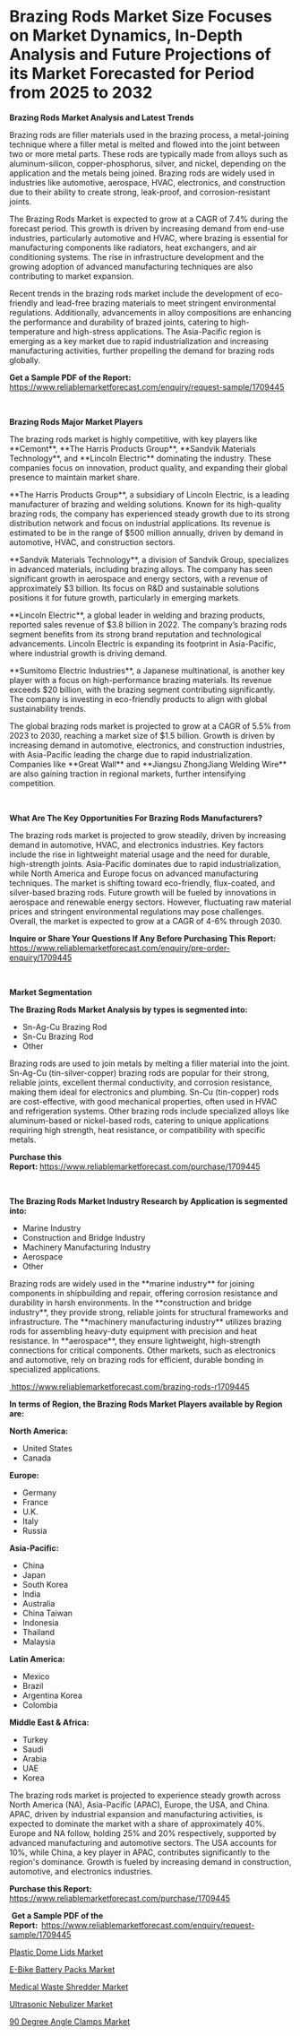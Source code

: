 <p><h1>Brazing Rods Market Size Focuses on Market Dynamics, In-Depth Analysis and Future Projections of its Market Forecasted for Period from 2025 to 2032</h1></p><p><strong>Brazing Rods Market Analysis and Latest Trends</strong></p>
<p><p>Brazing rods are filler materials used in the brazing process, a metal-joining technique where a filler metal is melted and flowed into the joint between two or more metal parts. These rods are typically made from alloys such as aluminum-silicon, copper-phosphorus, silver, and nickel, depending on the application and the metals being joined. Brazing rods are widely used in industries like automotive, aerospace, HVAC, electronics, and construction due to their ability to create strong, leak-proof, and corrosion-resistant joints.</p><p>The Brazing Rods Market is expected to grow at a CAGR of 7.4% during the forecast period. This growth is driven by increasing demand from end-use industries, particularly automotive and HVAC, where brazing is essential for manufacturing components like radiators, heat exchangers, and air conditioning systems. The rise in infrastructure development and the growing adoption of advanced manufacturing techniques are also contributing to market expansion.</p><p>Recent trends in the brazing rods market include the development of eco-friendly and lead-free brazing materials to meet stringent environmental regulations. Additionally, advancements in alloy compositions are enhancing the performance and durability of brazed joints, catering to high-temperature and high-stress applications. The Asia-Pacific region is emerging as a key market due to rapid industrialization and increasing manufacturing activities, further propelling the demand for brazing rods globally.</p></p>
<p><strong>Get a Sample PDF of the Report:&nbsp;</strong> <a href="https://www.reliablemarketforecast.com/enquiry/request-sample/1709445?utm_campaign=2196&utm_medium=2&utm_source=Github&utm_content=ia&utm_term=26012025&utm_id=brazing-rods">https://www.reliablemarketforecast.com/enquiry/request-sample/1709445</a></p>
<p>&nbsp;</p>
<p><strong>Brazing Rods Major Market Players</strong></p>
<p><p>The brazing rods market is highly competitive, with key players like **Cemont**, **The Harris Products Group**, **Sandvik Materials Technology**, and **Lincoln Electric** dominating the industry. These companies focus on innovation, product quality, and expanding their global presence to maintain market share.</p><p>**The Harris Products Group**, a subsidiary of Lincoln Electric, is a leading manufacturer of brazing and welding solutions. Known for its high-quality brazing rods, the company has experienced steady growth due to its strong distribution network and focus on industrial applications. Its revenue is estimated to be in the range of $500 million annually, driven by demand in automotive, HVAC, and construction sectors.</p><p>**Sandvik Materials Technology**, a division of Sandvik Group, specializes in advanced materials, including brazing alloys. The company has seen significant growth in aerospace and energy sectors, with a revenue of approximately $3 billion. Its focus on R&D and sustainable solutions positions it for future growth, particularly in emerging markets.</p><p>**Lincoln Electric**, a global leader in welding and brazing products, reported sales revenue of $3.8 billion in 2022. The company’s brazing rods segment benefits from its strong brand reputation and technological advancements. Lincoln Electric is expanding its footprint in Asia-Pacific, where industrial growth is driving demand.</p><p>**Sumitomo Electric Industries**, a Japanese multinational, is another key player with a focus on high-performance brazing materials. Its revenue exceeds $20 billion, with the brazing segment contributing significantly. The company is investing in eco-friendly products to align with global sustainability trends.</p><p>The global brazing rods market is projected to grow at a CAGR of 5.5% from 2023 to 2030, reaching a market size of $1.5 billion. Growth is driven by increasing demand in automotive, electronics, and construction industries, with Asia-Pacific leading the charge due to rapid industrialization. Companies like **Great Wall** and **Jiangsu ZhongJiang Welding Wire** are also gaining traction in regional markets, further intensifying competition.</p></p>
<p>&nbsp;</p>
<p><strong>What Are The Key Opportunities For Brazing Rods Manufacturers?</strong></p>
<p><p>The brazing rods market is projected to grow steadily, driven by increasing demand in automotive, HVAC, and electronics industries. Key factors include the rise in lightweight material usage and the need for durable, high-strength joints. Asia-Pacific dominates due to rapid industrialization, while North America and Europe focus on advanced manufacturing techniques. The market is shifting toward eco-friendly, flux-coated, and silver-based brazing rods. Future growth will be fueled by innovations in aerospace and renewable energy sectors. However, fluctuating raw material prices and stringent environmental regulations may pose challenges. Overall, the market is expected to grow at a CAGR of 4-6% through 2030.</p></p>
<p><strong>Inquire or Share Your Questions If Any Before Purchasing This Report:</strong> <a href="https://www.reliablemarketforecast.com/enquiry/pre-order-enquiry/1709445?utm_campaign=2196&utm_medium=2&utm_source=Github&utm_content=ia&utm_term=26012025&utm_id=brazing-rods">https://www.reliablemarketforecast.com/enquiry/pre-order-enquiry/1709445</a></p>
<p>&nbsp;</p>
<p><strong>Market Segmentation</strong></p>
<p><strong>The Brazing Rods Market Analysis by types is segmented into:</strong></p>
<p><ul><li>Sn-Ag-Cu Brazing Rod</li><li>Sn-Cu Brazing Rod</li><li>Other</li></ul></p>
<p><p>Brazing rods are used to join metals by melting a filler material into the joint. Sn-Ag-Cu (tin-silver-copper) brazing rods are popular for their strong, reliable joints, excellent thermal conductivity, and corrosion resistance, making them ideal for electronics and plumbing. Sn-Cu (tin-copper) rods are cost-effective, with good mechanical properties, often used in HVAC and refrigeration systems. Other brazing rods include specialized alloys like aluminum-based or nickel-based rods, catering to unique applications requiring high strength, heat resistance, or compatibility with specific metals.</p></p>
<p><strong>Purchase this Report:&nbsp;</strong><a href="https://www.reliablemarketforecast.com/purchase/1709445?utm_campaign=2196&utm_medium=2&utm_source=Github&utm_content=ia&utm_term=26012025&utm_id=brazing-rods">https://www.reliablemarketforecast.com/purchase/1709445</a></p>
<p>&nbsp;</p>
<p><strong>The Brazing Rods Market Industry Research by Application is segmented into:</strong></p>
<p><ul><li>Marine Industry</li><li>Construction and Bridge Industry</li><li>Machinery Manufacturing Industry</li><li>Aerospace</li><li>Other</li></ul></p>
<p><p>Brazing rods are widely used in the **marine industry** for joining components in shipbuilding and repair, offering corrosion resistance and durability in harsh environments. In the **construction and bridge industry**, they provide strong, reliable joints for structural frameworks and infrastructure. The **machinery manufacturing industry** utilizes brazing rods for assembling heavy-duty equipment with precision and heat resistance. In **aerospace**, they ensure lightweight, high-strength connections for critical components. Other markets, such as electronics and automotive, rely on brazing rods for efficient, durable bonding in specialized applications.</p></p>
<p><a href="https://www.reliablemarketforecast.com/brazing-rods-r1709445?utm_campaign=2196&utm_medium=2&utm_source=Github&utm_content=ia&utm_term=26012025&utm_id=brazing-rods">&nbsp;https://www.reliablemarketforecast.com/brazing-rods-r1709445</a></p>
<p><strong>In terms of Region, the Brazing Rods Market Players available by Region are:</strong></p>
<p>
    <p> <strong> North America: </strong>
        <ul>
            <li>United States</li>
            <li>Canada</li>
        </ul>
        </p> 
    <p> <strong> Europe: </strong>
        <ul>
            <li>Germany</li>
            <li>France</li>
            <li>U.K.</li>
            <li>Italy</li>
            <li>Russia</li>
        </ul>
        </p> 
    <p> <strong> Asia-Pacific: </strong>
        <ul>
            <li>China</li>
            <li>Japan</li>
            <li>South Korea</li>
            <li>India</li>
            <li>Australia</li>
            <li>China Taiwan</li>
            <li>Indonesia</li>
            <li>Thailand</li>
            <li>Malaysia</li>
        </ul>
        </p> 
    <p> <strong> Latin America: </strong>
        <ul>
            <li>Mexico</li>
            <li>Brazil</li>
            <li>Argentina Korea</li>
            <li>Colombia</li>
        </ul>
        </p> 
    <p> <strong> Middle East & Africa: </strong>
        <ul>
            <li>Turkey</li>
            <li>Saudi</li>
            <li>Arabia</li>
            <li>UAE</li>
            <li>Korea</li>
        </ul>
    </p>
    </p>
<p><p>The brazing rods market is projected to experience steady growth across North America (NA), Asia-Pacific (APAC), Europe, the USA, and China. APAC, driven by industrial expansion and manufacturing activities, is expected to dominate the market with a share of approximately 40%. Europe and NA follow, holding 25% and 20% respectively, supported by advanced manufacturing and automotive sectors. The USA accounts for 10%, while China, a key player in APAC, contributes significantly to the region's dominance. Growth is fueled by increasing demand in construction, automotive, and electronics industries.</p></p>
<p><strong>Purchase this Report: </strong><a href="https://www.reliablemarketforecast.com/purchase/1709445?utm_campaign=2196&utm_medium=2&utm_source=Github&utm_content=ia&utm_term=26012025&utm_id=brazing-rods">https://www.reliablemarketforecast.com/purchase/1709445</a></p>
<p>&nbsp;<strong>Get a Sample PDF of the Report:&nbsp;&nbsp;</strong><a href="https://www.reliablemarketforecast.com/enquiry/request-sample/1709445?utm_campaign=2196&utm_medium=2&utm_source=Github&utm_content=ia&utm_term=26012025&utm_id=brazing-rods">https://www.reliablemarketforecast.com/enquiry/request-sample/1709445</a></p>
<p><strong></strong></p>
<p><p><a href="https://www.linkedin.com/pulse/plastic-dome-lids-market-report-projected-71-cagr-key-insights-uadcf?utm_campaign=2196&utm_medium=2&utm_source=Github&utm_content=ia&utm_term=26012025&utm_id=brazing-rods">Plastic Dome Lids Market</a></p><p><a href="https://www.linkedin.com/pulse/future-trends-global-e-bike-battery-packs-market-insights-analysis-jif0f?utm_campaign=2196&utm_medium=2&utm_source=Github&utm_content=ia&utm_term=26012025&utm_id=brazing-rods">E-Bike Battery Packs Market</a></p><p><a href="https://www.linkedin.com/pulse/medical-waste-shredder-market-analysis-report-predicts-trends-oci2c?utm_campaign=2196&utm_medium=2&utm_source=Github&utm_content=ia&utm_term=26012025&utm_id=brazing-rods">Medical Waste Shredder Market</a></p><p><a href="https://www.linkedin.com/pulse/ultrasonic-nebulizer-market-revenue-forecast-based-industry-growth-ynpoc?utm_campaign=2196&utm_medium=2&utm_source=Github&utm_content=ia&utm_term=26012025&utm_id=brazing-rods">Ultrasonic Nebulizer Market</a></p><p><a href="https://www.linkedin.com/pulse/comprehensive-analysis-90-degree-angle-clamps-marketpresented-qmcjf?utm_campaign=2196&utm_medium=2&utm_source=Github&utm_content=ia&utm_term=26012025&utm_id=brazing-rods">90 Degree Angle Clamps Market</a></p></p>